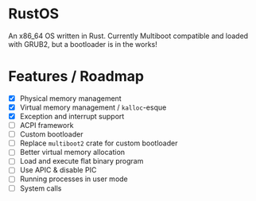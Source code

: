 # RustOS
An x86_64 OS written in Rust. Currently Multiboot compatible and loaded with GRUB2, but a bootloader
is in the works!

# Features / Roadmap
- [x] Physical memory management
- [x] Virtual memory management / `kalloc`-esque
- [x] Exception and interrupt support
- [ ] ACPI framework
- [ ] Custom bootloader
- [ ] Replace `multiboot2` crate for custom bootloader
- [ ] Better virtual memory allocation
- [ ] Load and execute flat binary program
- [ ] Use APIC & disable PIC
- [ ] Running processes in user mode
- [ ] System calls
